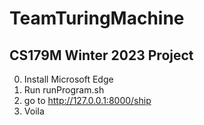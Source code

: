 # TeamTuringMachine

## CS179M Winter 2023 Project 

0. Install Microsoft Edge
1. Run runProgram.sh
2. go to http://127.0.0.1:8000/ship 
3. Voila

